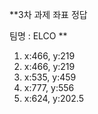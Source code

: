 **3차 과제 좌표 정답

팀명 : ELCO
**
1. x:466, y:219
2. x:466, y:219
3. x:535, y:459
4. x:777, y:556
5. x:624, y:202.5
